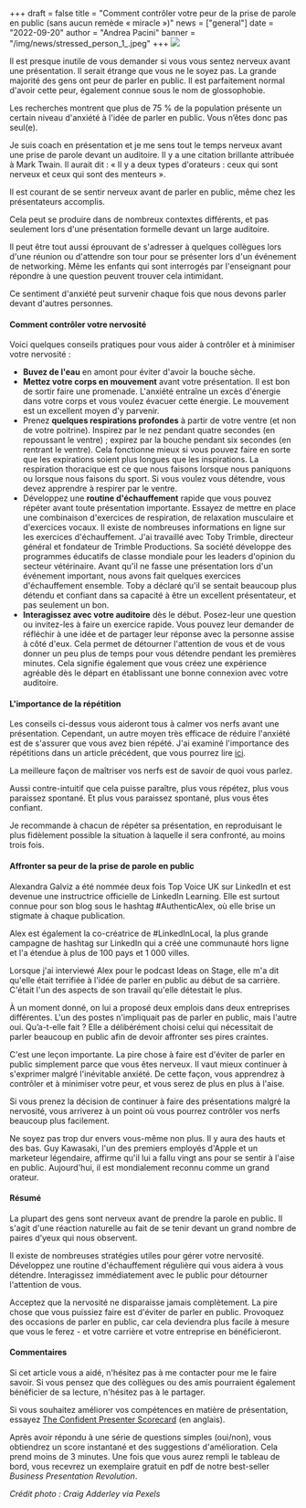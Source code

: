 +++
draft = false
title = "Comment contrôler votre peur de la prise de parole en public (sans aucun remède « miracle »)"
news = ["general"]
date = "2022-09-20"
author = "Andrea Pacini"
banner = "/img/news/stressed_person_1_.jpeg"
+++
![](/img/news/stressed_person_1_.jpeg)

Il est presque inutile de vous demander si vous vous sentez nerveux avant une présentation. Il serait étrange que vous ne le soyez pas. La grande majorité des gens ont peur de parler en public. Il est parfaitement normal d'avoir cette peur, également connue sous le nom de glossophobie.

Les recherches montrent que plus de 75 % de la population présente un certain niveau d'anxiété à l'idée de parler en public. Vous n’êtes donc pas seul(e).

Je suis coach en présentation et je me sens tout le temps nerveux avant une prise de parole devant un auditoire. Il y a une citation brillante attribuée à Mark Twain. Il aurait dit : « Il y a deux types d'orateurs : ceux qui sont nerveux et ceux qui sont des menteurs ».

Il est courant de se sentir nerveux avant de parler en public, même chez les présentateurs accomplis.

Cela peut se produire dans de nombreux contextes différents, et pas seulement lors d'une présentation formelle devant un large auditoire.

Il peut être tout aussi éprouvant de s'adresser à quelques collègues lors d'une réunion ou d'attendre son tour pour se présenter lors d'un événement de networking. Même les enfants qui sont interrogés par l'enseignant pour répondre à une question peuvent trouver cela intimidant.

Ce sentiment d'anxiété peut survenir chaque fois que nous devons parler devant d'autres personnes.

#### **Comment contrôler votre nervosité**

Voici quelques conseils pratiques pour vous aider à contrôler et à minimiser votre nervosité :

* **Buvez de l'eau** en amont pour éviter d'avoir la bouche sèche.
* **Mettez votre corps en mouvement** avant votre présentation. Il est bon de sortir faire une promenade. L'anxiété entraîne un excès d'énergie dans votre corps et vous voulez évacuer cette énergie. Le mouvement est un excellent moyen d'y parvenir. 
* Prenez **quelques respirations profondes** à partir de votre ventre (et non de votre poitrine). Inspirez par le nez pendant quatre secondes (en repoussant le ventre) ; expirez par la bouche pendant six secondes (en rentrant le ventre). Cela fonctionne mieux si vous pouvez faire en sorte que les expirations soient plus longues que les inspirations. La respiration thoracique est ce que nous faisons lorsque nous paniquons ou lorsque nous faisons du sport. Si vous voulez vous détendre, vous devez apprendre à respirer par le ventre. 
* Développez une **routine d'échauffement** rapide que vous pouvez répéter avant toute présentation importante. Essayez de mettre en place une combinaison d'exercices de respiration, de relaxation musculaire et d'exercices vocaux. Il existe de nombreuses informations en ligne sur les exercices d'échauffement. J'ai travaillé avec Toby Trimble, directeur général et fondateur de Trimble Productions. Sa société développe des programmes éducatifs de classe mondiale pour les leaders d'opinion du secteur vétérinaire. Avant qu'il ne fasse une présentation lors d'un événement important, nous avons fait quelques exercices d'échauffement ensemble. Toby a déclaré qu'il se sentait beaucoup plus détendu et confiant dans sa capacité à être un excellent présentateur, et pas seulement un bon.
* **Interagissez avec votre auditoire** dès le début. Posez-leur une question ou invitez-les à faire un exercice rapide. Vous pouvez leur demander de réfléchir à une idée et de partager leur réponse avec la personne assise à côté d'eux. Cela permet de détourner l'attention de vous et de vous donner un peu plus de temps pour vous détendre pendant les premières minutes. Cela signifie également que vous créez une expérience agréable dès le départ en établissant une bonne connexion avec votre auditoire.

#### **L'importance de la répétition**

Les conseils ci-dessus vous aideront tous à calmer vos nerfs avant une présentation. Cependant, un autre moyen très efficace de réduire l'anxiété est de s'assurer que vous avez bien répété. J'ai examiné l'importance des répétitions dans un article précédent, que vous pourrez lire [ici](https://www.ideasonstage.fr/news/2022/09/13/2022-11-29-pourquoi_la_repetition_engendre_plus_de_confiance/).

La meilleure façon de maîtriser vos nerfs est de savoir de quoi vous parlez. 

Aussi contre-intuitif que cela puisse paraître, plus vous répétez, plus vous paraissez spontané. Et plus vous paraissez spontané, plus vous êtes confiant. 

Je recommande à chacun de répéter sa présentation, en reproduisant le plus fidèlement possible la situation à laquelle il sera confronté, au moins trois fois.

#### **Affronter sa peur de la prise de parole en public** 

Alexandra Galviz a été nommée deux fois Top Voice UK sur LinkedIn et est devenue une instructrice officielle de LinkedIn Learning. Elle est surtout connue pour son blog sous le hashtag #AuthenticAlex, où elle brise un stigmate à chaque publication. 

Alex est également la co-créatrice de #LinkedInLocal, la plus grande campagne de hashtag sur LinkedIn qui a créé une communauté hors ligne et l'a étendue à plus de 100 pays et 1 000 villes.

Lorsque j'ai interviewé Alex pour le podcast Ideas on Stage, elle m'a dit qu'elle était terrifiée à l'idée de parler en public au début de sa carrière. C'était l'un des aspects de son travail qu'elle détestait le plus.

À un moment donné, on lui a proposé deux emplois dans deux entreprises différentes. L'un des postes n'impliquait pas de parler en public, mais l'autre oui. Qu’a-t-elle fait ? Elle a délibérément choisi celui qui nécessitait de parler beaucoup en public afin de devoir affronter ses pires craintes.

C'est une leçon importante. La pire chose à faire est d'éviter de parler en public simplement parce que vous êtes nerveux. Il vaut mieux continuer à s'exprimer malgré l'inévitable anxiété. De cette façon, vous apprendrez à contrôler et à minimiser votre peur, et vous serez de plus en plus à l'aise.

Si vous prenez la décision de continuer à faire des présentations malgré la nervosité, vous arriverez à un point où vous pourrez contrôler vos nerfs beaucoup plus facilement. 

Ne soyez pas trop dur envers vous-même non plus. Il y aura des hauts et des bas. Guy Kawasaki, l'un des premiers employés d'Apple et un marketeur légendaire, affirme qu'il lui a fallu vingt ans pour se sentir à l'aise en public. Aujourd'hui, il est mondialement reconnu comme un grand orateur.

#### **Résumé**

La plupart des gens sont nerveux avant de prendre la parole en public. Il s'agit d'une réaction naturelle au fait de se tenir devant un grand nombre de paires d’yeux qui nous observent. 

Il existe de nombreuses stratégies utiles pour gérer votre nervosité. Développez une routine d'échauffement régulière qui vous aidera à vous détendre. Interagissez immédiatement avec le public pour détourner l'attention de vous.

Acceptez que la nervosité ne disparaisse jamais complètement. La pire chose que vous puissiez faire est d'éviter de parler en public. Provoquez des occasions de parler en public, car cela deviendra plus facile à mesure que vous le ferez - et votre carrière et votre entreprise en bénéficieront.

#### **Commentaires**

Si cet article vous a aidé, n'hésitez pas à me contacter pour me le faire savoir. Si vous pensez que des collègues ou des amis pourraient également bénéficier de sa lecture, n'hésitez pas à le partager.

Si vous souhaitez améliorer vos compétences en matière de présentation, essayez [The Confident Presenter Scorecard](https://presentationscorecard.scoreapp.com/) (en anglais).

Après avoir répondu à une série de questions simples (oui/non), vous obtiendrez un score instantané et des suggestions d'amélioration. Cela prend moins de 3 minutes. Une fois que vous aurez rempli le tableau de bord, vous recevrez un exemplaire gratuit en pdf de notre best-seller *Business Presentation Revolution*.

*Crédit photo : Craig Adderley via Pexels*